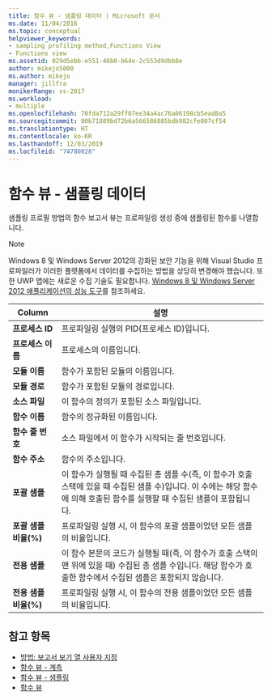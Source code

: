 ```yaml
---
title: 함수 뷰 - 샘플링 데이터 | Microsoft 문서
ms.date: 11/04/2016
ms.topic: conceptual
helpviewer_keywords:
- sampling profiling method,Functions View
- Functions view
ms.assetid: 029d5ebb-e551-46b0-b64e-2c553d9dbb8e
author: mikejo5000
ms.author: mikejo
manager: jillfra
monikerRange: vs-2017
ms.workload:
- multiple
ms.openlocfilehash: 70fda712a29ff07ee34a4ac76a06198cb5ead8a5
ms.sourcegitcommit: 00b71889bd72b6a566586885bdb982cfe807cf54
ms.translationtype: HT
ms.contentlocale: ko-KR
ms.lasthandoff: 12/03/2019
ms.locfileid: "74780028"
---
```

# <a name="functions-view---sampling-data"></a>함수 뷰 - 샘플링 데이터
샘플링 프로필 방법의 함수 보고서 뷰는 프로파일링 생성 중에 샘플링된 함수를 나열합니다.

> [!NOTE]
> Windows 8 및 Windows Server 2012의 강화된 보안 기능을 위해 Visual Studio 프로파일러가 이러한 플랫폼에서 데이터를 수집하는 방법을 상당히 변경해야 했습니다. 또한 UWP 앱에는 새로운 수집 기술도 필요합니다. [Windows 8 및 Windows Server 2012 애플리케이션의 성능 도구](../profiling/performance-tools-on-windows-8-and-windows-server-2012-applications.md)를 참조하세요.

|Column|설명|
|------------|-----------------|
|**프로세스 ID**|프로파일링 실행의 PID(프로세스 ID)입니다.|
|**프로세스 이름**|프로세스의 이름입니다.|
|**모듈 이름**|함수가 포함된 모듈의 이름입니다.|
|**모듈 경로**|함수가 포함된 모듈의 경로입니다.|
|**소스 파일**|이 함수의 정의가 포함된 소스 파일입니다.|
|**함수 이름**|함수의 정규화된 이름입니다.|
|**함수 줄 번호**|소스 파일에서 이 함수가 시작되는 줄 번호입니다.|
|**함수 주소**|함수의 주소입니다.|
|**포괄 샘플**|이 함수가 실행될 때 수집된 총 샘플 수(즉, 이 함수가 호출 스택에 있을 때 수집된 샘플 수)입니다. 이 수에는 해당 함수에 의해 호출된 함수를 실행할 때 수집된 샘플이 포함됩니다.|
|**포괄 샘플 비율(%)**|프로파일링 실행 시, 이 함수의 포괄 샘플이었던 모든 샘플의 비율입니다.|
|**전용 샘플**|이 함수 본문의 코드가 실행될 때(즉, 이 함수가 호출 스택의 맨 위에 있을 때) 수집된 총 샘플 수입니다. 해당 함수가 호출한 함수에서 수집된 샘플은 포함되지 않습니다.|
|**전용 샘플 비율(%)**|프로파일링 실행 시, 이 함수의 전용 샘플이었던 모든 샘플의 비율입니다.|

## <a name="see-also"></a>참고 항목
- [방법: 보고서 보기 열 사용자 지정](../profiling/how-to-customize-report-view-columns.md)
- [함수 뷰 - 계측](../profiling/functions-view-dotnet-memory-instrumentation-data.md)
- [함수 뷰 - 샘플링](../profiling/functions-view-dotnet-memory-sampling-data.md)
- [함수 뷰](../profiling/functions-view-instrumentation-data.md)
